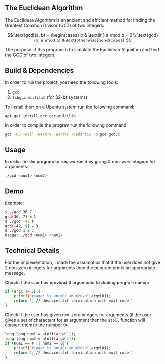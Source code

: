 ## The Euclidean Algorithm

The Euclidean Algorithm is an ancient and efficient method for finding the Greatest Common Divisor (GCD) of two integers:

$$
\text{gcd}(a, b) =
\begin{cases}
b & \text{if } a \mod b = 0 \\
\text{gcd}(b, a \mod b) & \text{otherwise}
\end{cases}
$$

The purpose of this program is to simulate the Euclidean Algorithm and find the GCD of two integers.

## Build & Dependencies

In order to run the project, you need the following tools:
1) `gcc`
2) `libgcc-multilib` (for 32-bit systems)

To install them on a Ubuntu system run the following command:

```sh 
apt-get install gcc gcc-multilib 
```

In order to compile the program run the following command:

```sh 
gcc -O3 -Wall -Wextra -Werror -pedantic -o gcd gcd.c
```

## Usage

In order for the program to run, we run it by giving 2 non-zero integers for arguments:

```sh
./gcd <num1> <num2>
```

## Demo

Example:

```sh
$ ./gcd 36 7
gcd(36, 7) = 1
$ ./gcd -42 9
gcd(-42, 9) = 3
$ ./gcd 1 2 3
Usage: ./gcd <num1> <num2>
```

## Technical Details

For the implementation, I made the assumption that if the user does not give 2 non-zero integers for arguments then the program prints an appropriate message. 

Check if the user has provided 3 arguments (including program name):

```sh
if (argc != 3) {
    printf("Usage: %s <num1> <num2>\n",argv[0]);
    return 1; // Unsuccessful termination with exit code 1
}
```

Check if the user has given non-zero integers for arguments (if the user gives a set of characters for an argument then the `atoll` function will convert them to the number 0):

```sh
long long num1 = atoll(argv[1]);
long long num2 = atoll(argv[2]);
if (num1 == 0 || num2 == 0) {
    printf("Usage: %s <num1> <num2>\n",argv[0]);
    return 1; // Unsuccessful termination with exit code 1
}
```
